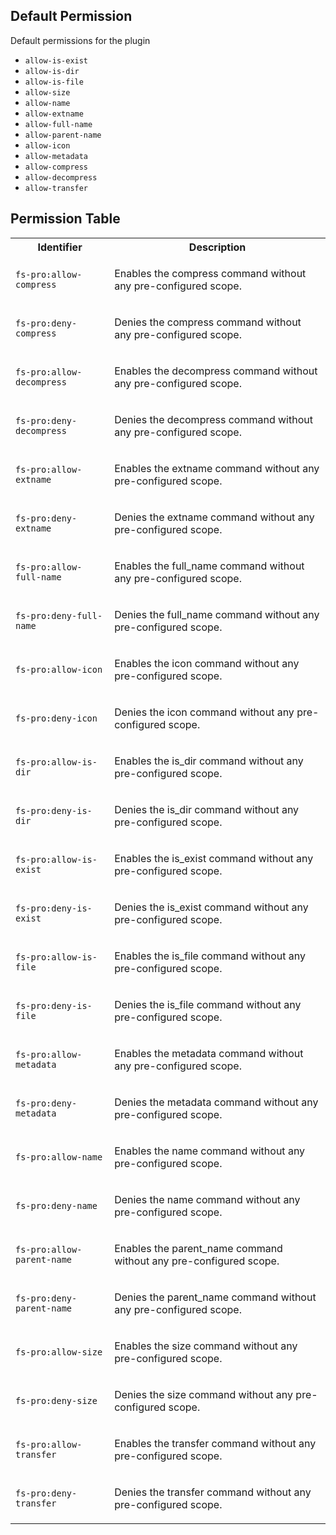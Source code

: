 ## Default Permission

Default permissions for the plugin

- `allow-is-exist`
- `allow-is-dir`
- `allow-is-file`
- `allow-size`
- `allow-name`
- `allow-extname`
- `allow-full-name`
- `allow-parent-name`
- `allow-icon`
- `allow-metadata`
- `allow-compress`
- `allow-decompress`
- `allow-transfer`

## Permission Table

<table>
<tr>
<th>Identifier</th>
<th>Description</th>
</tr>


<tr>
<td>

`fs-pro:allow-compress`

</td>
<td>

Enables the compress command without any pre-configured scope.

</td>
</tr>

<tr>
<td>

`fs-pro:deny-compress`

</td>
<td>

Denies the compress command without any pre-configured scope.

</td>
</tr>

<tr>
<td>

`fs-pro:allow-decompress`

</td>
<td>

Enables the decompress command without any pre-configured scope.

</td>
</tr>

<tr>
<td>

`fs-pro:deny-decompress`

</td>
<td>

Denies the decompress command without any pre-configured scope.

</td>
</tr>

<tr>
<td>

`fs-pro:allow-extname`

</td>
<td>

Enables the extname command without any pre-configured scope.

</td>
</tr>

<tr>
<td>

`fs-pro:deny-extname`

</td>
<td>

Denies the extname command without any pre-configured scope.

</td>
</tr>

<tr>
<td>

`fs-pro:allow-full-name`

</td>
<td>

Enables the full_name command without any pre-configured scope.

</td>
</tr>

<tr>
<td>

`fs-pro:deny-full-name`

</td>
<td>

Denies the full_name command without any pre-configured scope.

</td>
</tr>

<tr>
<td>

`fs-pro:allow-icon`

</td>
<td>

Enables the icon command without any pre-configured scope.

</td>
</tr>

<tr>
<td>

`fs-pro:deny-icon`

</td>
<td>

Denies the icon command without any pre-configured scope.

</td>
</tr>

<tr>
<td>

`fs-pro:allow-is-dir`

</td>
<td>

Enables the is_dir command without any pre-configured scope.

</td>
</tr>

<tr>
<td>

`fs-pro:deny-is-dir`

</td>
<td>

Denies the is_dir command without any pre-configured scope.

</td>
</tr>

<tr>
<td>

`fs-pro:allow-is-exist`

</td>
<td>

Enables the is_exist command without any pre-configured scope.

</td>
</tr>

<tr>
<td>

`fs-pro:deny-is-exist`

</td>
<td>

Denies the is_exist command without any pre-configured scope.

</td>
</tr>

<tr>
<td>

`fs-pro:allow-is-file`

</td>
<td>

Enables the is_file command without any pre-configured scope.

</td>
</tr>

<tr>
<td>

`fs-pro:deny-is-file`

</td>
<td>

Denies the is_file command without any pre-configured scope.

</td>
</tr>

<tr>
<td>

`fs-pro:allow-metadata`

</td>
<td>

Enables the metadata command without any pre-configured scope.

</td>
</tr>

<tr>
<td>

`fs-pro:deny-metadata`

</td>
<td>

Denies the metadata command without any pre-configured scope.

</td>
</tr>

<tr>
<td>

`fs-pro:allow-name`

</td>
<td>

Enables the name command without any pre-configured scope.

</td>
</tr>

<tr>
<td>

`fs-pro:deny-name`

</td>
<td>

Denies the name command without any pre-configured scope.

</td>
</tr>

<tr>
<td>

`fs-pro:allow-parent-name`

</td>
<td>

Enables the parent_name command without any pre-configured scope.

</td>
</tr>

<tr>
<td>

`fs-pro:deny-parent-name`

</td>
<td>

Denies the parent_name command without any pre-configured scope.

</td>
</tr>

<tr>
<td>

`fs-pro:allow-size`

</td>
<td>

Enables the size command without any pre-configured scope.

</td>
</tr>

<tr>
<td>

`fs-pro:deny-size`

</td>
<td>

Denies the size command without any pre-configured scope.

</td>
</tr>

<tr>
<td>

`fs-pro:allow-transfer`

</td>
<td>

Enables the transfer command without any pre-configured scope.

</td>
</tr>

<tr>
<td>

`fs-pro:deny-transfer`

</td>
<td>

Denies the transfer command without any pre-configured scope.

</td>
</tr>
</table>
